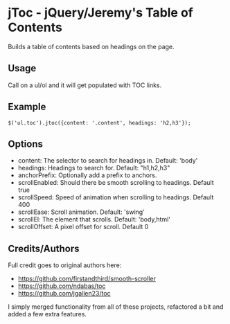 jToc - jQuery/Jeremy's Table of Contents
========================================

Builds a table of contents based on headings on the page.

Usage
-----
Call on a ul/ol and it will get populated with TOC links.

Example
-------
```
$('ul.toc').jtoc({content: '.content', headings: 'h2,h3'});
```

Options
-------
- content: The selector to search for headings in. Default: 'body'
- headings: Headings to search for. Default: "h1,h2,h3"
- anchorPrefix: Optionally add a prefix to anchors.
- scrollEnabled: Should there be smooth scrolling to headings. Default true
- scrollSpeed: Speed of animation when scrolling to headings. Default 400
- scrollEase: Scroll animation. Default: 'swing'
- scrollEl: The element that scrolls. Default: 'body,html'
- scrollOffset: A pixel offset for scroll. Default 0

Credits/Authors
---------------
Full credit goes to original authors here:

- https://github.com/firstandthird/smooth-scroller
- https://github.com/ndabas/toc
- https://github.com/jgallen23/toc

I simply merged functionality from all of these projects, refactored a bit and added a few extra features.

